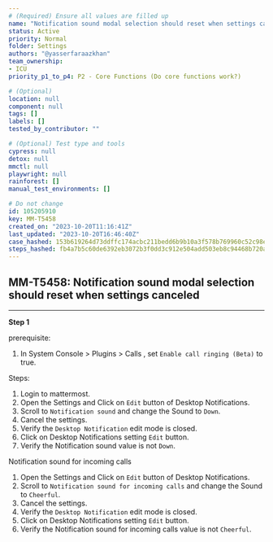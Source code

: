 ```yaml
---
# (Required) Ensure all values are filled up
name: "Notification sound modal selection should reset when settings canceled"
status: Active
priority: Normal
folder: Settings
authors: "@yasserfaraazkhan"
team_ownership:
- ICU
priority_p1_to_p4: P2 - Core Functions (Do core functions work?)

# (Optional)
location: null
component: null
tags: []
labels: []
tested_by_contributor: ""

# (Optional) Test type and tools
cypress: null
detox: null
mmctl: null
playwright: null
rainforest: []
manual_test_environments: []

# Do not change
id: 105205910
key: MM-T5458
created_on: "2023-10-20T11:16:41Z"
last_updated: "2023-10-20T16:46:40Z"
case_hashed: 153b619264d73ddffc174acbc211bedd6b9b10a3f578b769960c52c98ee2a824169d2c783ac39c849577fb44418b19dc
steps_hashed: fb4a7b5c60de6392eb3072b3f0dd3c912e504add503eb8c94468b720ad32e803358a950f8bf03fad23629fe71c9fca5d
---
```


<!-- (Auto-generated) Based on frontmatter's "key" and "name" -->

## MM-T5458: Notification sound modal selection should reset when settings canceled

---

**Step 1**

prerequisite:

1. In System Console > Plugins > Calls , set `Enable call ringing (Beta)` to true.

Steps:

1. Login to mattermost.
2. Open the Settings and Click on `Edit` button of Desktop Notifications.
3. Scroll to `Notification sound` and change the Sound to `Down`.
4. Cancel the settings.
5. Verify the `Desktop Notification` edit mode is closed.
6. Click on Desktop Notifications setting `Edit` button.
7. Verify the Notification sound value is not `Down`.

Notification sound for incoming calls

1. Open the Settings and Click on `Edit` button of Desktop Notifications.
2. Scroll to `Notification sound for incoming calls` and change the Sound to `Cheerful`.
3. Cancel the settings.
4. Verify the `Desktop Notification` edit mode is closed.
5. Click on Desktop Notifications setting `Edit` button.
6. Verify the Notification sound for incoming calls value is not `Cheerful`.
